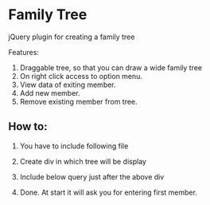 Family Tree
===========

jQuery plugin for creating a family tree

Features:

1. Draggable tree, so that you can draw a wide family tree
2. On right click access to option menu.
3. View data of exiting member.
4. Add new member.
5. Remove existing member from tree.



How to:
-----------------------------------------------------------
1. You have to include following file

 <link rel="stylesheet" href="jquery-ui.css">
 <script src="jquery-1.11.0.js"></script>
 <script src="jquery-ui.js"></script>
 <script src="ps-family.js"></script>
 <link rel="stylesheet" href="style.css"/>

2. Create div in which tree will be display
    <div id="pk-family-tree"></div>

3. Include below query just after the above div 
     <script>
            $('#pk-family-tree').pk_family();
     </script>

4. Done. At start it will ask you for entering first member.